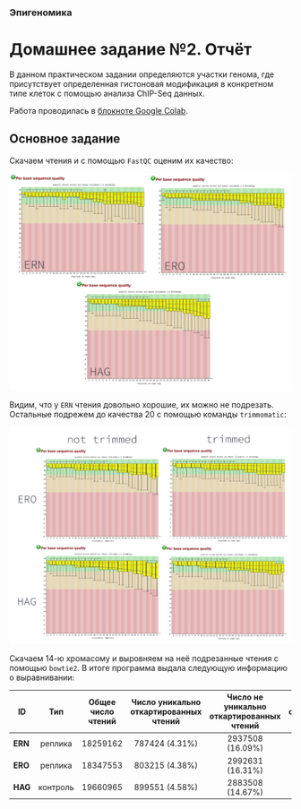 ### Эпигеномика
# Домашнее задание №2. Отчёт
В данном практическом задании определяются участки генома, где присутствует определенная гистоновая модификация в конкретном типе клеток с помощью анализа ChIP-Seq данных.

Работа проводилась в [блокноте Google Colab](https://colab.research.google.com/drive/1vNY6Gd5PF2tE6JCybgyyHxBQqTt5Ni12?usp=sharing).

## Основное задание
Скачаем чтения и с помощью `FastQC` оценим их качество:

![](https://github.com/akamaaru/hse25_hw2/blob/main/img/multi.png)

Видим, что у `ERN` чтения довольно хорошие, их можно не подрезать. Остальные подрежем до качества 20 с помощью команды `trimmomatic`:

![](https://github.com/akamaaru/hse25_hw2/blob/main/img/trimmed_comparison.png)

Скачаем 14-ю хромасому и выровняем на неё подрезанные чтения с помощью `bowtie2`. В итоге программа выдала следующую информацию о выравнивании:

| ID             | Тип        | Общее число чтений | Число уникально откартированных чтений | Число не уникально откартированных чтений | Общее число откартированных чтений
|----------|:----------:|:----------------:|:----------------:|:----------------:|:----------------:|
| **ERN** | реплика | 18259162   | 787424 (4.31%) | 2937508 (16.09%)  | 3724932 (20.40%) |
| **ERO** | реплика | 18347553   | 803215 (4.38%) | 2992631 (16.31%) | 3795846 (20.69%) |
| **HAG** | контроль | 19660965   | 899551 (4.58%) | 2883508 (14.67%) | 3783059 (19.24%) |
